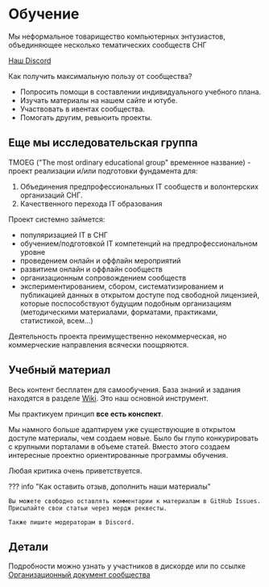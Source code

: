 # Обучение

Мы неформальное товарищество компьютерных энтузиастов, объединяющее несколько тематических сообществ СНГ

<a class="md-button md-button--primary" href="https://discord.gg/EBdzkaw7xa" target="_blank">Наш Discord</a>


Как получить максимальную пользу от сообщества?

- Попросить помощи в составлении индивидуального учебного плана.
- Изучать материалы на нашем сайте и ютубе.
- Участвовать в ивентах сообщества.
- Помогать другим, ревьюить проекты.

## Еще мы исследовательская группа
TMOEG ("The most ordinary educational group" временное название) - проект реализации и/или подготовки фундамента для:

1. Объединения предпрофессиональных IT сообществ и волонтерских организаций СНГ.
2. Качественного перехода IT образования 

Проект системно займется:

- популяризацией IT в СНГ
- обучением/подготовкой IT компетенций на предпрофессиональном уровне
- проведением онлайн и оффлайн мероприятий
- развитием онлайн и оффлайн сообществ
- организационным сопровождением сообществ
- экспериментированием, сбором, систематизированием и публикацией данных в открытом доступе под свободной лицензией, которые поспособствуют будущим подобным организациям
(методическими материалами, форматами, практиками, статистикой, всем...)

Деятельность проекта преимущественно некоммерческая, но коммерческие направления всячески поощряются.

## Учебный материал

Весь контент бесплатен для самообучения. База знаний и задания находятся в разделе [Wiki](../Wiki/index.md). Это наш основной инструмент.

Мы практикуем принцип **все есть конспект**.

Мы намного больше адаптируем уже существующие в открытом доступе материалы, чем создаем новые. Было бы глупо конкурировать с крупными порталами в объеме статей. Вместо этого создаем интересные проектно ориентированные программы обучения.

Любая критика очень приветствуется.

??? info "Как оставить отзыв, дополнить наши материалы"

    Вы можете свободно оставлять комментарии к материалам в GitHub Issues. Присылайте свои статьи через мердж реквесты.

    Также пишите модераторам в Discord.

## Детали
Подробности можно узнать у участников в дискорде или по ссылке
<a class="md-button md-button--primary" href="tmoeg-community/" target="_blank">Организационный документ сообщества</a>
